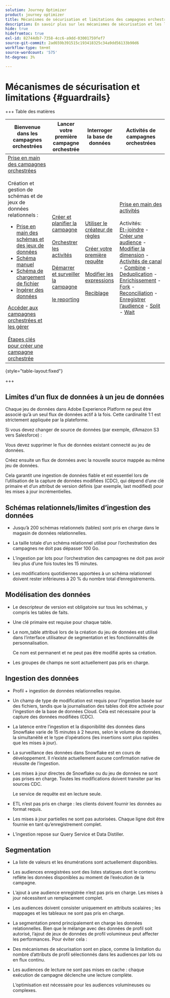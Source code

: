 ```yaml
---
solution: Journey Optimizer
product: journey optimizer
title: Mécanismes de sécurisation et limitations des campagnes orchestrées
description: En savoir plus sur les mécanismes de sécurisation et les limitations des campagnes orchestrées
hide: true
hidefromtoc: true
exl-id: 82744db7-7358-4cc6-a9dd-03001759fef7
source-git-commit: 2ad659b391515c193418325c34a9dd56133b90d6
workflow-type: tm+mt
source-wordcount: '575'
ht-degree: 3%

---
```


# Mécanismes de sécurisation et limitations {#guardrails}

+++ Table des matières

| Bienvenue dans les campagnes orchestrées | Lancer votre première campagne orchestrée | Interroger la base de données | Activités de campagnes orchestrées |
|---|---|---|---|
| [Prise en main des campagnes orchestrées](gs-orchestrated-campaigns.md)<br/><br/>Création et gestion de schémas et de jeux de données relationnels :</br> <ul><li>[Prise en main des schémas et des jeux de données](gs-schemas.md)</li><li>[Schéma manuel](manual-schema.md)</li><li>[Schéma de chargement de fichier](file-upload-schema.md)</li><li>[ Ingérer des données ](ingest-data.md)</li></ul>[Accéder aux campagnes orchestrées et les gérer](access-manage-orchestrated-campaigns.md)<br/><br/>[Étapes clés pour créer une campagne orchestrée](gs-campaign-creation.md) | [Créer et planifier la campagne](create-orchestrated-campaign.md)<br/><br/>[Orchestrer les activités](orchestrate-activities.md)<br/><br/>[Démarrer et surveiller la campagne](start-monitor-campaigns.md)<br/><br/>[le reporting](reporting-campaigns.md) | [Utiliser le créateur de règles](orchestrated-rule-builder.md)<br/><br/>[Créer votre première requête](build-query.md)<br/><br/>[Modifier les expressions](edit-expressions.md)<br/><br/>[Reciblage](retarget.md) | [Prise en main des activités](activities/about-activities.md)<br/><br/>Activités:<br/>[Et-joindre](activities/and-join.md) - [Créer une audience](activities/build-audience.md) - [Modifier la dimension](activities/change-dimension.md) - [Activités de canal](activities/channels.md) - [Combine](activities/combine.md) - [Deduplication](activities/deduplication.md) - [Enrichissement](activities/enrichment.md) - [Fork](activities/fork.md) - [Reconciliation](activities/reconciliation.md) - [Enregistrer l’audience](activities/save-audience.md) - [Split](activities/split.md) - [Wait](activities/wait.md) |

{style="table-layout:fixed"}

+++

## Limites d’un flux de données à un jeu de données

Chaque jeu de données dans Adobe Experience Platform ne peut être associé qu’à un seul flux de données actif à la fois. Cette cardinalité 1:1 est strictement appliquée par la plateforme.

Si vous devez changer de source de données (par exemple, d’Amazon S3 vers Salesforce) :

Vous devez supprimer le flux de données existant connecté au jeu de données.

Créez ensuite un flux de données avec la nouvelle source mappée au même jeu de données.

Cela garantit une ingestion de données fiable et est essentiel lors de l’utilisation de la capture de données modifiées (CDC), qui dépend d’une clé primaire et d’un attribut de version définis (par exemple, last modified) pour les mises à jour incrémentielles.


## Schémas relationnels/limites d’ingestion des données

* Jusqu’à 200 schémas relationnels (tables) sont pris en charge dans le magasin de données relationnelles.

* La taille totale d’un schéma relationnel utilisé pour l’orchestration des campagnes ne doit pas dépasser 100 Go.

* L’ingestion par lots pour l’orchestration des campagnes ne doit pas avoir lieu plus d’une fois toutes les 15 minutes.

* Les modifications quotidiennes apportées à un schéma relationnel doivent rester inférieures à 20 % du nombre total d’enregistrements.

## Modélisation des données

* Le descripteur de version est obligatoire sur tous les schémas, y compris les tables de faits.

* Une clé primaire est requise pour chaque table.

* Le nom_table attribué lors de la création du jeu de données est utilisé dans l’interface utilisateur de segmentation et les fonctionnalités de personnalisation.

  Ce nom est permanent et ne peut pas être modifié après sa création.

* Les groupes de champs ne sont actuellement pas pris en charge.

## Ingestion des données

* Profil + ingestion de données relationnelles requise.

* Un champ de type de modification est requis pour l’ingestion basée sur des fichiers, tandis que la journalisation des tables doit être activée pour l’ingestion de la base de données Cloud. Cela est nécessaire pour la capture des données modifiées (CDC).

* La latence entre l’ingestion et la disponibilité des données dans Snowflake varie de 15 minutes à 2 heures, selon le volume de données, la simultanéité et le type d’opérations (les insertions sont plus rapides que les mises à jour).

* La surveillance des données dans Snowflake est en cours de développement. Il n’existe actuellement aucune confirmation native de réussite de l’ingestion.

* Les mises à jour directes de Snowflake ou du jeu de données ne sont pas prises en charge. Toutes les modifications doivent transiter par les sources CDC.

  Le service de requête est en lecture seule.

* ETL n’est pas pris en charge : les clients doivent fournir les données au format requis.

* Les mises à jour partielles ne sont pas autorisées. Chaque ligne doit être fournie en tant qu’enregistrement complet.

* L’ingestion repose sur Query Service et Data Distiller.

## Segmentation

* La liste de valeurs et les énumérations sont actuellement disponibles.

* Les audiences enregistrées sont des listes statiques dont le contenu reflète les données disponibles au moment de l’exécution de la campagne.

* L’ajout à une audience enregistrée n’est pas pris en charge. Les mises à jour nécessitent un remplacement complet.

* Les audiences doivent consister uniquement en attributs scalaires ; les mappages et les tableaux ne sont pas pris en charge.

* La segmentation prend principalement en charge les données relationnelles. Bien que le mélange avec des données de profil soit autorisé, l’ajout de jeux de données de profil volumineux peut affecter les performances. Pour éviter cela :

* Des mécanismes de sécurisation sont en place, comme la limitation du nombre d’attributs de profil sélectionnés dans les audiences par lots ou en flux continu.

* Les audiences de lecture ne sont pas mises en cache : chaque exécution de campagne déclenche une lecture complète.

  L’optimisation est nécessaire pour les audiences volumineuses ou complexes.